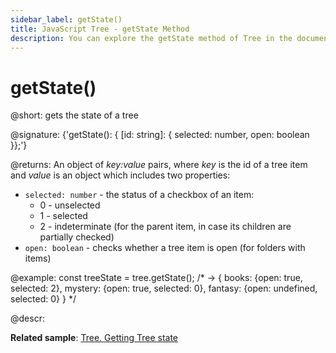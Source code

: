 ```yaml
---
sidebar_label: getState()
title: JavaScript Tree - getState Method 
description: You can explore the getState method of Tree in the documentation of the DHTMLX JavaScript UI library. Browse developer guides and API reference, try out code examples and live demos, and download a free 30-day evaluation version of DHTMLX Suite.
---
```


# getState()

@short: gets the state of a tree

@signature: {'getState(): { [id: string]: { selected: number, open: boolean }};'}

@returns:
An object of *key:value* pairs, where *key* is the id of a tree item and *value* is an object which includes two properties:
- `selected: number` - the status of a checkbox of an item: 
    - 0 - unselected
    - 1 - selected
    - 2 - indeterminate (for the parent item, in case its children are partially checked)
- `open: boolean` - checks whether a tree item is open (for folders with items)

@example:
const treeState = tree.getState();
/* -> 
{
    books: {open: true, selected: 2}, 
    mystery: {open: true, selected: 0}, 
    fantasy: {open: undefined, selected: 0}
}
*/

@descr:

**Related sample**: [Tree. Getting Tree state](https://snippet.dhtmlx.com/xo6y6xi6)

[comment]: # (@relatedapi: tree/api/tree_setstate_method.md)

[comment]: # (@related: tree/work_with_tree.md#settinggetting-tree-state)
